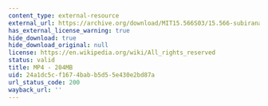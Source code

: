 ```yaml
---
content_type: external-resource
external_url: https://archive.org/download/MIT15.566S03/15.566-subirana-220k.mp4
has_external_license_warning: true
hide_download: true
hide_download_original: null
license: https://en.wikipedia.org/wiki/All_rights_reserved
status: valid
title: MP4 - 204MB
uid: 24a1dc5c-f167-4bab-b5d5-5e430e2bd87a
url_status_code: 200
wayback_url: ''
---
```

